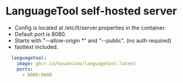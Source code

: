# LanguageTool self-hosted server

+ Config is located at /etc/lt/server.properties in the container.
+ Default port is 8080.
+ Starts with "--allow-origin *" and "--public". (no auth required)
+ fasttext included.

```yaml
  languagetool:
    image: ghcr.io/hasansino/languagetool:latest
    ports:
      - 8080:8080
```